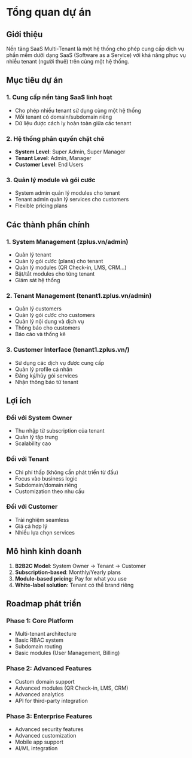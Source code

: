 # Tổng quan dự án

## Giới thiệu

Nền tảng SaaS Multi-Tenant là một hệ thống cho phép cung cấp dịch vụ phần mềm dưới dạng SaaS (Software as a Service) với khả năng phục vụ nhiều tenant (người thuê) trên cùng một hệ thống.

## Mục tiêu dự án

### 1. Cung cấp nền tảng SaaS linh hoạt
- Cho phép nhiều tenant sử dụng cùng một hệ thống
- Mỗi tenant có domain/subdomain riêng
- Dữ liệu được cách ly hoàn toàn giữa các tenant

### 2. Hệ thống phân quyền chặt chẽ
- **System Level**: Super Admin, Super Manager
- **Tenant Level**: Admin, Manager
- **Customer Level**: End Users

### 3. Quản lý module và gói cước
- System admin quản lý modules cho tenant
- Tenant admin quản lý services cho customers
- Flexible pricing plans

## Các thành phần chính

### 1. System Management (zplus.vn/admin)
- Quản lý tenant
- Quản lý gói cước (plans) cho tenant
- Quản lý modules (QR Check-in, LMS, CRM...)
- Bật/tắt modules cho từng tenant
- Giám sát hệ thống

### 2. Tenant Management (tenant1.zplus.vn/admin)
- Quản lý customers
- Quản lý gói cước cho customers
- Quản lý nội dung và dịch vụ
- Thông báo cho customers
- Báo cáo và thống kê

### 3. Customer Interface (tenant1.zplus.vn/)
- Sử dụng các dịch vụ được cung cấp
- Quản lý profile cá nhân
- Đăng ký/hủy gói services
- Nhận thông báo từ tenant

## Lợi ích

### Đối với System Owner
- Thu nhập từ subscription của tenant
- Quản lý tập trung
- Scalability cao

### Đối với Tenant
- Chi phí thấp (không cần phát triển từ đầu)
- Focus vào business logic
- Subdomain/domain riêng
- Customization theo nhu cầu

### Đối với Customer
- Trải nghiệm seamless
- Giá cả hợp lý
- Nhiều lựa chọn services

## Mô hình kinh doanh

1. **B2B2C Model**: System Owner → Tenant → Customer
2. **Subscription-based**: Monthly/Yearly plans
3. **Module-based pricing**: Pay for what you use
4. **White-label solution**: Tenant có thể brand riêng

## Roadmap phát triển

### Phase 1: Core Platform
- Multi-tenant architecture
- Basic RBAC system
- Subdomain routing
- Basic modules (User Management, Billing)

### Phase 2: Advanced Features
- Custom domain support
- Advanced modules (QR Check-in, LMS, CRM)
- Advanced analytics
- API for third-party integration

### Phase 3: Enterprise Features
- Advanced security features
- Advanced customization
- Mobile app support
- AI/ML integration